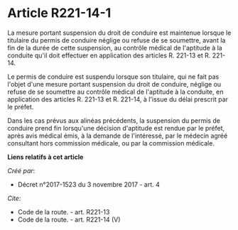 # Article R221-14-1

La mesure portant suspension du droit de conduire est maintenue lorsque le titulaire du permis de conduire néglige ou refuse
de se soumettre, avant la fin de la durée de cette suspension, au contrôle médical de l'aptitude à la conduite qu'il doit
effectuer en application des articles R. 221-13 et R. 221-14. 

Le permis de conduire est suspendu lorsque son titulaire, qui ne fait pas l'objet d'une mesure portant suspension du droit de
conduire, néglige ou refuse de se soumettre au contrôle médical de l'aptitude à la conduite, en application des articles R.
221-13 et R. 221-14, à l'issue du délai prescrit par le préfet. 

Dans les cas prévus aux alinéas précédents, la suspension du permis de conduire prend fin lorsqu'une décision d'aptitude est
rendue par le préfet, après avis médical émis, à la demande de l'intéressé, par le médecin agréé consultant hors commission
médicale, ou par la commission médicale.

**Liens relatifs à cet article**

_Créé par_:

  - Décret n°2017-1523 du 3 novembre 2017 - art. 4

_Cite_:

  - Code de la route. - art. R221-13
  - Code de la route. - art. R221-14 (V)
